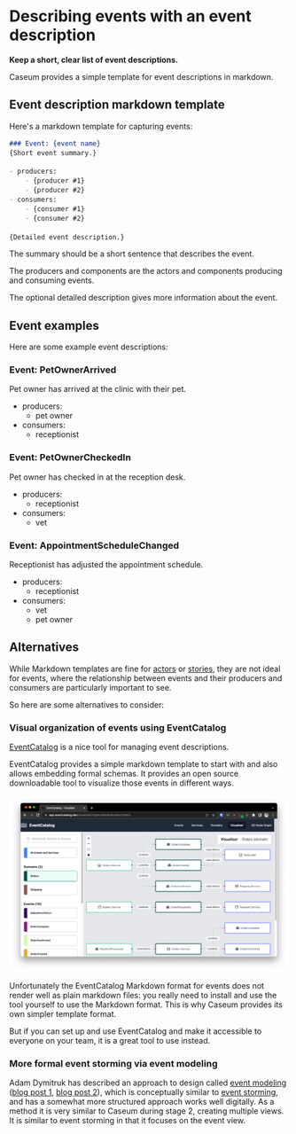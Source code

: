 <!--suppress HtmlDeprecatedAttribute, CheckImageSize -->
# Describing events with an event description

**Keep a short, clear list of event descriptions.**

Caseum provides a simple template for event descriptions in markdown.

## Event description markdown template

Here's a markdown template for capturing events:

```markdown
### Event: {event name}
{Short event summary.}

- producers:
    - {producer #1}
    - {producer #2}
- consumers:
    - {consumer #1}
    - {consumer #2}

{Detailed event description.}
```

The summary should be a short sentence that describes the event.

The producers and components are the actors and components producing and consuming events.

The optional detailed description gives more information about the event.

## Event examples

Here are some example event descriptions:

### Event: PetOwnerArrived
Pet owner has arrived at the clinic with their pet.

- producers:
    - pet owner
- consumers:
    - receptionist

### Event: PetOwnerCheckedIn
Pet owner has checked in at the reception desk.

- producers:
    - receptionist
- consumers:
    - vet

### Event: AppointmentScheduleChanged
Receptionist has adjusted the appointment schedule.

- producers:
    - receptionist
- consumers:
    - vet
    - pet owner

## Alternatives

While Markdown templates are fine for [actors](../actors/role-template.md) or [stories](../stories/story-template.md), they are not ideal for events, where the relationship between events and their producers and consumers are particularly important to see.

So here are some alternatives to consider:

### Visual organization of events using EventCatalog

[EventCatalog](https://www.eventcatalog.dev/) is a nice tool for managing event descriptions.

EventCatalog provides a simple markdown template to start with and also allows embedding formal schemas. It provides an open source downloadable tool to visualize those events in different ways.

![Screenshot of the EventCatalog Visualizer showing an Order domain](eventcatalog-example.png)

Unfortunately the EventCatalog Markdown format for events does not render well as plain markdown files: you really need to install and use the tool yourself to use the Markdown format. This is why Caseum provides its own simpler template format.

But if you can set up and use EventCatalog and make it accessible to everyone on your team, it is a great tool to use instead.

### More formal event storming via event modeling

Adam Dymitruk has described an approach to design called [event modeling](https://eventmodeling.org/) ([blog post 1](https://eventmodeling.org/posts/what-is-event-modeling/), [blog post 2](https://eventmodeling.org/posts/event-modeling-traditional-systems/)), which is conceptually similar to [event storming](event-storming.md), and has a somewhat more structured approach works well digitally. As a method it is very similar to Caseum during stage 2, creating multiple views. It is similar to event storming in that it focuses on the event view.
